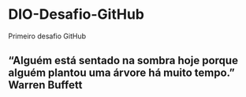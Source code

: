 # DIO-Desafio-GitHub
Primeiro desafio GitHub

## “Alguém está sentado na sombra hoje porque alguém plantou uma árvore há muito tempo.” Warren Buffett


